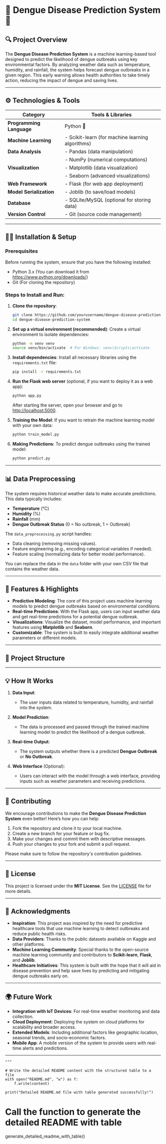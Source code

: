 
# 🚨 Dengue Disease Prediction System 🚨

## 🔍 Project Overview

The **Dengue Disease Prediction System** is a machine learning-based tool designed to predict the likelihood of dengue outbreaks using key environmental factors. By analyzing weather data such as temperature, humidity, and rainfall, the system helps forecast dengue outbreaks in a given region. This early warning allows health authorities to take timely action, reducing the impact of dengue and saving lives.

---

## ⚙️ Technologies & Tools

| **Category**            | **Tools & Libraries**                                      |
|-------------------------|------------------------------------------------------------|
| **Programming Language** | Python 🐍                                                   |
| **Machine Learning**     | - Scikit-learn (for machine learning algorithms)          |
| **Data Analysis**        | - Pandas (data manipulation)                               |
|                         | - NumPy (numerical computations)                           |
| **Visualization**        | - Matplotlib (data visualization)                          |
|                         | - Seaborn (advanced visualizations)                        |
| **Web Framework**        | - Flask (for web app deployment)                          |
| **Model Serialization**  | - Joblib (to save/load models)                             |
| **Database**             | - SQLite/MySQL (optional for storing data)                |
| **Version Control**      | - Git (source code management)                             |

---

## 🧑‍💻 Installation & Setup

### Prerequisites

Before running the system, ensure that you have the following installed:
- Python 3.x (You can download it from https://www.python.org/downloads/)
- Git (For cloning the repository)

### Steps to Install and Run:

1. **Clone the repository**:
    ```bash
    git clone https://github.com/yourusername/dengue-disease-prediction-system.git
    cd dengue-disease-prediction-system
    ```

2. **Set up a virtual environment (recommended)**:
    Create a virtual environment to isolate dependencies:
    ```bash
    python -m venv venv
    source venv/bin/activate  # For Windows: venv\Scripts\activate
    ```

3. **Install dependencies**:
    Install all necessary libraries using the `requirements.txt` file:
    ```bash
    pip install -r requirements.txt
    ```

4. **Run the Flask web server** (optional, if you want to deploy it as a web app):
    ```bash
    python app.py
    ```
    After starting the server, open your browser and go to [http://localhost:5000](http://localhost:5000).

5. **Training the Model**:
    If you want to retrain the machine learning model with your own data:
    ```bash
    python train_model.py
    ```

6. **Making Predictions**:
    To predict dengue outbreaks using the trained model:
    ```bash
    python predict.py
    ```

---

## 📊 Data Preprocessing

The system requires historical weather data to make accurate predictions. This data typically includes:
- **Temperature** (°C)
- **Humidity** (%)
- **Rainfall** (mm)
- **Dengue Outbreak Status** (0 = No outbreak, 1 = Outbreak)

The `data_preprocessing.py` script handles:
- Data cleaning (removing missing values).
- Feature engineering (e.g., encoding categorical variables if needed).
- Feature scaling (normalizing data for better model performance).

You can replace the data in the `data` folder with your own CSV file that contains the weather data.

---

## 🚀 Features & Highlights

- **Predictive Modeling**: The core of this project uses machine learning models to predict dengue outbreaks based on environmental conditions.
- **Real-time Predictions**: With the Flask app, users can input weather data and get real-time predictions for a potential dengue outbreak.
- **Visualizations**: Visualize the dataset, model performance, and important features using **Matplotlib** and **Seaborn**.
- **Customizable**: The system is built to easily integrate additional weather parameters or different models.

---

## 📁 Project Structure

---

## 💡 How It Works

1. **Data Input**:
   - The user inputs data related to temperature, humidity, and rainfall into the system.
   
2. **Model Prediction**:
   - The data is processed and passed through the trained machine learning model to predict the likelihood of a dengue outbreak.

3. **Real-time Output**:
   - The system outputs whether there is a predicted **Dengue Outbreak** or **No Outbreak**.

4. **Web Interface** (Optional):
   - Users can interact with the model through a web interface, providing inputs such as weather parameters and receiving predictions.

---

## 🤝 Contributing

We encourage contributions to make the **Dengue Disease Prediction System** even better! Here’s how you can help:

1. Fork the repository and clone it to your local machine.
2. Create a new branch for your feature or bug fix.
3. Make your changes and commit them with descriptive messages.
4. Push your changes to your fork and submit a pull request.

Please make sure to follow the repository's contribution guidelines.

---

## 📝 License

This project is licensed under the **MIT License**. See the [LICENSE](LICENSE) file for more details.

---

## 📖 Acknowledgments

- **Inspiration**: This project was inspired by the need for predictive healthcare tools that use machine learning to detect outbreaks and reduce public health risks.
- **Data Providers**: Thanks to the public datasets available on Kaggle and other platforms.
- **Machine Learning Community**: Special thanks to the open-source machine learning community and contributors to **Scikit-learn**, **Flask**, and **Joblib**.
- **Healthcare Initiatives**: This system is built with the hope that it will aid in disease prevention and help save lives by predicting and mitigating dengue outbreaks early on.

---

## 🌍 Future Work

- **Integration with IoT Devices**: For real-time weather monitoring and data collection.
- **Cloud Deployment**: Deploying the system on cloud platforms for scalability and broader access.
- **Extended Models**: Including additional factors like geographic location, seasonal trends, and socio-economic factors.
- **Mobile App**: A mobile version of the system to provide users with real-time alerts and predictions.

---
    """
    
    # Write the detailed README content with the structured table to a file
    with open("README.md", "w") as f:
        f.write(content)
        
    print("Detailed README.md file with table generated successfully!")

# Call the function to generate the detailed README with table
generate_detailed_readme_with_table()


